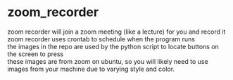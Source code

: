 # zoom_recorder

zoom recorder will join a zoom meeting (like a lecture) for you and record it  
zoom recorder uses crontab to schedule when the program runs  
the images in the repo are used by the python script to locate buttons on the screen to press  
these images are from zoom on ubuntu, so you will likely need to use images from
your machine due to varying style and color. 



